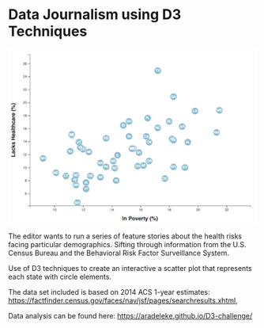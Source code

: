 
# Data Journalism using D3 Techniques

![4-scatter.jpg](Images/4-scatter.jpg)

The editor wants to run a series of feature stories about the health risks facing particular demographics. Sifting through information from the U.S. Census Bureau and the Behavioral Risk Factor Surveillance System.

Use of D3 techniques to create an interactive a scatter plot that represents each state with circle elements.

The data set included is based on 2014 ACS 1-year estimates: https://factfinder.census.gov/faces/nav/jsf/pages/searchresults.xhtml, 
 
Data analysis can be found here:  https://aradeleke.github.io/D3-challenge/

